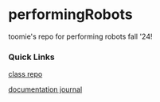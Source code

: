 # performingRobots
toomie's repo for performing robots fall '24!

### Quick Links
[class repo](https://github.com/michaelshiloh/performingrobots)

[documentation journal](https://github.com/oomie/performingRobots/blob/main/journal.md)

